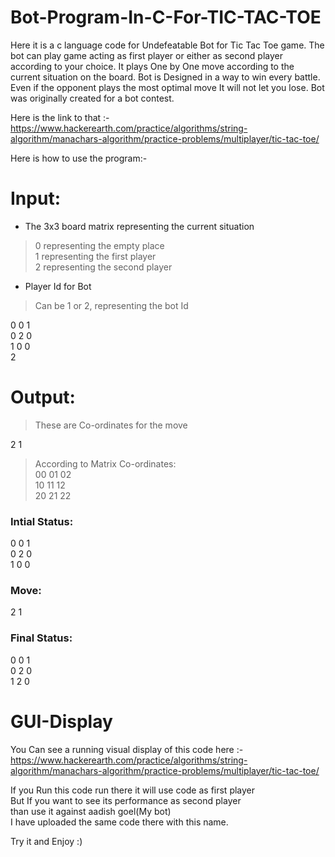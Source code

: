 # Bot-Program-In-C-For-TIC-TAC-TOE

Here it is a c language code for Undefeatable Bot for Tic Tac Toe game. The bot can play game acting as first player or either as second player according to your choice. It plays One by One move according to the current situation on the board. Bot is Designed in a way to win every battle. Even if the opponent plays the most optimal move It will not let you lose. Bot was originally created for a bot contest.

Here is the link to that :-<br /> 
https://www.hackerearth.com/practice/algorithms/string-algorithm/manachars-algorithm/practice-problems/multiplayer/tic-tac-toe/

Here is how to use the program:-<br />

# Input: 
* The 3x3 board matrix representing the current situation 
    
>  0 representing the empty place<br /> 
>  1 representing the first player<br />
>  2 representing the second player<br />

* Player Id for Bot <br />
>  Can be 1 or 2, representing the bot Id

  0 0 1 <br />
  0 2 0 <br />
  1 0 0 <br />
  2 <br />

# Output:
 >These are Co-ordinates for the move<br />
 
  2 1 <br />

 
>According to Matrix Co-ordinates:<br />
> 00 01 02<br />
> 10 11 12<br />
> 20 21 22<br />

 ### Intial Status:
 0 0 1<br />
 0 2 0<br />
 1 0 0 <br />
 
 ### Move:
 2 1<br />
 
 ### Final Status:
 0 0 1<br />
 0 2 0<br />
 1 2 0<br />
 
 # GUI-Display
  You Can see a running visual display of this code  here :- <br />
 https://www.hackerearth.com/practice/algorithms/string-algorithm/manachars-algorithm/practice-problems/multiplayer/tic-tac-toe/
 
  If you Run this code run there it will use code as first player<br />
  But If you want to see its performance as second player<br />
  than use it against aadish goel(My bot)<br />
  I have uploaded the same code there with this name.<br />
  
Try it and Enjoy :)
